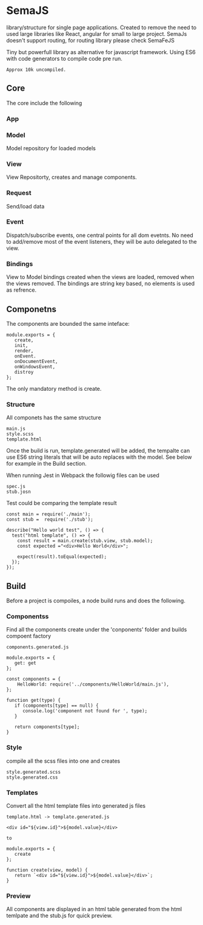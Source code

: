 # SemaJS
library/structure for single page applications.
Created to remove the need to used large libraries like React, angular for small to large project.
SemaJs doesn't support routing, for routing library please check SemaFeJS

Tiny but powerfull library as alternative for javascript framework.
Using ES6 with code generators to compile code pre run.

```
Approx 10k uncompiled.
```

## Core
The core include the following

### App


### Model
Model repository for loaded models

### View
View Repositorty, creates and manage components.

### Request
Send/load data

### Event
Dispatch/subscribe events, one central points for all dom evetnts.
No need to add/remove most of the event listeners, 
they will be auto delegated to the view.

### Bindings
View to Model bindings created when the views are loaded,
removed when the views removed.
The bindings are string key based, no elements is used as refrence.

## Componetns
The components are bounded the same inteface:

```
module.exports = {
   create,
   init,
   render,
   onEvent.
   onDocumentEvent,
   onWindowsEvent,
   distroy
};
```
The only mandatory method is create.

### Structure

All componets has the same structure

```
main.js
style.scss
template.html
```
Once the build is run, template.generated will be added,
the tempalte can use ES6 string literals that will be auto replaces with the model.
See below for example in the Build section.

When running Jest in Webpack the followig files can be used
```
spec.js
stub.josn
```
Test could be comparing the template result
```
const main = require('./main');
const stub =  require('./stub');

describe("Hello world test", () => {
  test("html template", () => {
    const result = main.create(stub.view, stub.model);
    const expected ="<div>Hello World</div>";
    
    expect(result).toEqual(expected);
  });
});
```

## Build
Before a project is compoiles, a node build runs and does the following.

### Componentss
Find all the components create under the 'conponents' folder and builds compoent factory
```
components.generated.js
```

```
module.exports = {
   get: get
};

const components = {
    HelloWorld: require('../components/HelloWorld/main.js'),
};

function get(type) {
   if (components[type] == null) {
      console.log('component not found for ', type);
   }

   return components[type];
}
```

### Style
compile all the scss files into one and creates
```
style.generated.scss
style.generated.css
```

### Templates
Convert all the html template files into generated js files
```
template.html -> template.generated.js

<div id="${view.id}">${model.value}</div>

to 

module.exports = {
   create
};

function create(view, model) {
   return `<div id="${view.id}">${model.value}</div>`;
}
```

### Preview
All components are displayed in an html table generated from
the html temlpate and the stub.js for quick preview.




